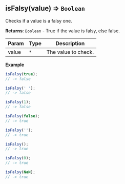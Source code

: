 <a name="isFalsy"></a>

## isFalsy(value) ⇒ <code>Boolean</code>
Checks if a value is a falsy one.

**Returns**: <code>Boolean</code> - True if the value is falsy, else false.  

| Param | Type | Description |
| --- | --- | --- |
| value | <code>\*</code> | The value to check. |

**Example**  
```js
isFalsy(true);
// -> false

isFalsy(' ');
// -> false

isFalsy(1);
// -> false

isFalsy(false);
// -> true

isFalsy('');
// -> true

isFalsy();
// -> true

isFalsy(0);
// -> true

isFalsy(NaN);
// -> true
```

